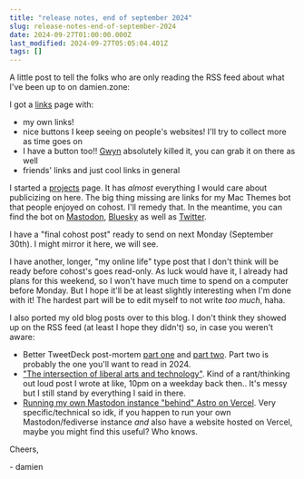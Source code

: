 ```yaml
---
title: "release notes, end of september 2024"
slug: release-notes-end-of-september-2024
date: 2024-09-27T01:00:00.000Z
last_modified: 2024-09-27T05:05:04.401Z
tags: []
---
```


A little post to tell the folks who are only reading the RSS feed about what I've been up to on damien.zone:

I got a [links](https://damien.zone/links) page with:

- my own links!
- nice buttons I keep seeing on people's websites! I'll try to collect more as time goes on
- I have a button too!! [Gwyn](https://shadenexus.com/) absolutely killed it, you can grab it on there as well
- friends' links and just cool links in general

I started a [projects](https://damien.zone/projects) page. It has _almost_ everything I would care about publicizing on here. The big thing missing are links for my Mac Themes bot that people enjoyed on cohost. I'll remedy that. In the meantime, you can find the bot on [Mastodon](https://botsin.space/@osxthemes), [Bluesky](https://bsky.app/profile/macthemes.bsky.social) as well as [Twitter](https://x.com/macintoshthemes).

I have a "final cohost post" ready to send on next Monday (September 30th). I might mirror it here, we will see.

I have another, longer, "my online life" type post that I don't think will be ready before cohost's goes read-only. As luck would have it, I already had plans for this weekend, so I won't have much time to spend on a computer before Monday. But I hope it'll be at least slightly interesting when I'm done with it! The hardest part will be to edit myself to not write _too much_, haha.

I also ported my old blog posts over to this blog. I don't think they showed up on the RSS feed (at least I hope they didn't) so, in case you weren't aware:

- Better TweetDeck post-mortem [part one](https://damien.zone/bettertweetdeck-post-mortem-part-1-faq/) and [part two](https://damien.zone/bettertweetdeck-post-mortem-part-2/). Part two is probably the one you'll want to read in 2024.
- ["The intersection of liberal arts and technology"](https://damien.zone/intersection-of-liberal-arts-and-technology/). Kind of a rant/thinking out loud post I wrote at like, 10pm on a weekday back then.. It's messy but I still stand by everything I said in there.
- [Running my own Mastodon instance "behind" Astro on Vercel](https://damien.zone/astro-and-mastodon-instance/). Very specific/technical so idk, if you happen to run your own Mastodon/fediverse instance _and_ also have a website hosted on Vercel, maybe you might find this useful? Who knows.

Cheers,

\- damien
